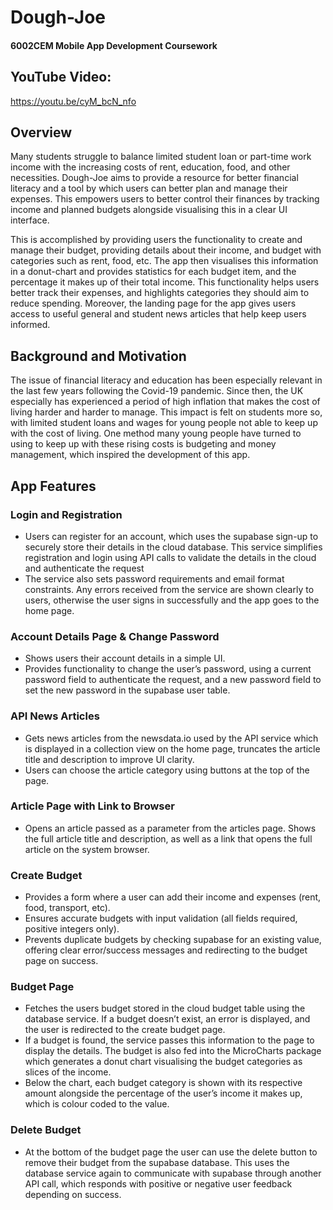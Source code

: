 # Dough-Joe
#### 6002CEM Mobile App Development Coursework

## YouTube Video: 
https://youtu.be/cyM_bcN_nfo

## Overview

Many students struggle to balance limited student loan or part-time work income with the increasing costs of rent, education, food, and other necessities. Dough-Joe aims to provide a resource for better financial literacy and a tool by which users can better plan and manage their expenses. This empowers users to better control their finances by tracking income and planned budgets alongside visualising this in a clear UI interface.

This is accomplished by providing users the functionality to create and manage their budget, providing details about their income, and budget with categories such as rent, food, etc. The app then visualises this information in a donut-chart and provides statistics for each budget item, and the percentage it makes up of their total income. This functionality helps users better track their expenses, and highlights categories they should aim to reduce spending. Moreover, the landing page for the app gives users access to useful general and student news articles that help keep users informed.

## Background and Motivation

The issue of financial literacy and education has been especially relevant in the last few years following the Covid-19 pandemic. Since then, the UK especially has experienced a period of high inflation that makes the cost of living harder and harder to manage. This impact is felt on students more so, with limited student loans and wages for young people not able to keep up with the cost of living. One method many young people have turned to using to keep up with these rising costs is budgeting and money management, which inspired the development of this app.

## App Features

### Login and Registration
-	Users can register for an account, which uses the supabase sign-up to securely store their details in the cloud database. This service simplifies registration and login using API calls to validate the details in the cloud and authenticate the request
-	The service also sets password requirements and email format constraints. Any errors received from the service are shown clearly to users, otherwise the user signs in successfully and the app goes to the home page.


### Account Details Page & Change Password
-	Shows users their account details in a simple UI. 
-	Provides functionality to change the user’s password, using a current password field to authenticate the request, and a new password field to set the new password in the supabase user table.


### API News Articles
-	Gets news articles from the newsdata.io used by the API service which is displayed in a collection view on the home page, truncates the article title and description to improve UI clarity.
-	Users can choose the article category using buttons at the top of the page.


### Article Page with Link to Browser
-	Opens an article passed as a parameter from the articles page. Shows the full article title and description, as well as a link that opens the full article on the system browser.


### Create Budget
-	Provides a form where a user can add their income and expenses (rent, food, transport, etc).
-	Ensures accurate budgets with input validation (all fields required, positive integers only).
-	Prevents duplicate budgets by checking supabase for an existing value, offering clear error/success messages and redirecting to the budget page on success.


### Budget Page
-	Fetches the users budget stored in the cloud budget table using the database service. If a budget doesn’t exist, an error is displayed, and the user is redirected to the create budget page.
-	If a budget is found, the service passes this information to the page to display the details. The budget is also fed into the MicroCharts package which generates a donut chart visualising the budget categories as slices of the income.
-	Below the chart, each budget category is shown with its respective amount alongside the percentage of the user’s income it makes up, which is colour coded to the value.

### Delete Budget
-	At the bottom of the budget page the user can use the delete button to remove their budget from the supabase database. This uses the database service again to communicate with supabase through another API call, which responds with positive or negative user feedback depending on success.
